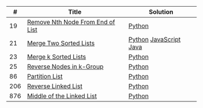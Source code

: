 
| # | Title | Solution |
|---| ----- | -------- |
| 19 | [Remove Nth Node From End of List](https://leetcode.com/problems/remove-nth-node-from-end-of-list/) | [Python](https://github.com/niedexi/leetcode/blob/master/Python/0019.py) |
| 21 | [Merge Two Sorted Lists](https://leetcode.com/problems/merge-two-sorted-lists/) | [Python](https://github.com/niedexi/leetcode/blob/master/Python/0021.py) [JavaScript](https://github.com/niedexi/leetcode/blob/master/JavaScript/0021.js) [Java](https://github.com/niedexi/leetcode/blob/master/Java/0021.java) |
| 23 | [Merge k Sorted Lists](https://leetcode.com/problems/merge-k-sorted-lists/) | [Python](https://github.com/niedexi/leetcode/blob/master/Python/0023.py) |
| 25 | [Reverse Nodes in k-Group](https://leetcode.com/problems/reverse-nodes-in-k-group/) | [Python](https://github.com/niedexi/leetcode/blob/master/Python/0025.py) |
| 86 | [Partition List](https://leetcode.com/problems/partition-list/) | [Python](https://github.com/niedexi/leetcode/blob/master/Python/0086.py) |
| 206 | [Reverse Linked List](https://leetcode.com/problems/reverse-linked-list/) | [Python](https://github.com/niedexi/leetcode/blob/master/Python/0206.py) |
| 876 | [Middle of the Linked List](https://leetcode.com/problems/middle-of-the-linked-list/) | [Python](https://github.com/niedexi/leetcode/blob/master/Python/0876.py) |
